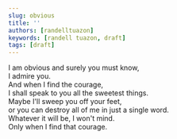 ```yaml
---
slug: obvious
title: ''
authors: [randelltuazon]
keywords: [randell tuazon, draft]
tags: [draft]
---
```


I am obvious and surely you must know, <br/>
I admire you. <br/>
And when I find the courage, <br/>
I shall speak to you all the sweetest things. <br/>
Maybe I'll sweep you off your feet, <br/>
or you can destroy all of me in just a single word. <br/>
Whatever it will be, I won't mind. <br/>
Only when I find that courage. <br/>
